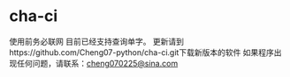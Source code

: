 # cha-ci
使用前务必联网
目前已经支持查询单字。
更新请到https://github.com/Cheng07-python/cha-ci.git下载新版本的软件
如果程序出现任何问题，请联系：cheng070225@sina.com
